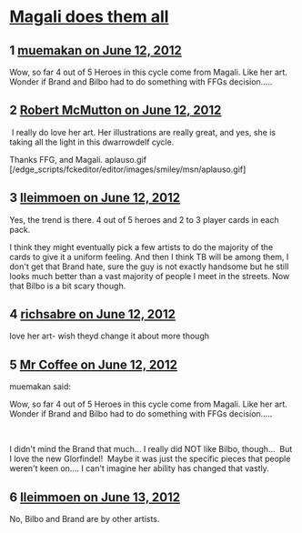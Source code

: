 # [Magali does them all](https://community.fantasyflightgames.com/topic/65861-magali-does-them-all/)

## 1 [muemakan on June 12, 2012](https://community.fantasyflightgames.com/topic/65861-magali-does-them-all/?do=findComment&comment=643320)

Wow, so far 4 out of 5 Heroes in this cycle come from Magali. Like her art. Wonder if Brand and Bilbo had to do something with FFGs decision…..

## 2 [Robert McMutton on June 12, 2012](https://community.fantasyflightgames.com/topic/65861-magali-does-them-all/?do=findComment&comment=643322)

 I really do love her art. Her illustrations are really great, and yes, she is taking all the light in this dwarrowdelf cycle.

Thanks FFG, and Magali. aplauso.gif [/edge_scripts/fckeditor/editor/images/smiley/msn/aplauso.gif]

## 3 [lleimmoen on June 12, 2012](https://community.fantasyflightgames.com/topic/65861-magali-does-them-all/?do=findComment&comment=643342)

Yes, the trend is there. 4 out of 5 heroes and 2 to 3 player cards in each pack.

I think they might eventually pick a few artists to do the majority of the cards to give it a uniform feeling. And then I think TB will be among them, I don't get that Brand hate, sure the guy is not exactly handsome but he still looks much better than a vast majority of people I meet in the streets. Now that Bilbo is a bit scary though.

## 4 [richsabre on June 12, 2012](https://community.fantasyflightgames.com/topic/65861-magali-does-them-all/?do=findComment&comment=643367)

love her art- wish theyd change it about more though

## 5 [Mr Coffee on June 12, 2012](https://community.fantasyflightgames.com/topic/65861-magali-does-them-all/?do=findComment&comment=643735)

muemakan said:

Wow, so far 4 out of 5 Heroes in this cycle come from Magali. Like her art. Wonder if Brand and Bilbo had to do something with FFGs decision…..



 

I didn't mind the Brand that much… I really did NOT like Bilbo, though…  But I love the new Glorfindel!  Maybe it was just the specific pieces that people weren't keen on…. I can't imagine her ability has changed that vastly.

## 6 [lleimmoen on June 13, 2012](https://community.fantasyflightgames.com/topic/65861-magali-does-them-all/?do=findComment&comment=643820)

No, Bilbo and Brand are by other artists.

